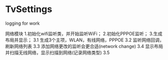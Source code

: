 # TvSettings

logging for work

网络模块
1.初始化wifi监听类，并开始监听WiFi；
2.初始化PPPOE监听；
3.生成布局并显示；
    3.1 生成3个主项，WLAN，有线网络，PPPOE
    3.2 监听网络回调，刷新网络列表
    3.3 添加网络更改的监听会更合适(network change)
    3.4 显示布局并扫描无线网络，显示扫描到网络(记录网络类型)
    3.5
